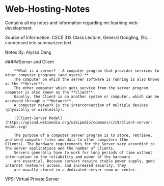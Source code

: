 # Web-Hosting-Notes
Contains all my notes and information regarding me learning web-development.

Source of Information: CSCE 313 Class Lecture, General Googling, Etc... condensed into summarized text

Notes By: Alyssa Dang

#####Server and Client

        **What is a server? - A computer program that provides services to other computer programs (and users).** 
        The computer on which the server software is running is also known as the **Server**.
        The other computer which gets service from the server program computer is also known as the **Client**. 
        Usually, the Client is on another system or computer, which can be accessed through a **Network**.
        A computer network is the interconnection of multiple devices (physically or wirelessly).
        
        ![Client-Server Model](https://upload.wikimedia.org/wikipedia/commons/c/c9/Client-server-model.svg)
        
        The purpose of a computer server program is to store, retrieve, and send computer files and data to other computers (the                   Clients). The hardware requirements for the Server vary accordinf to the server applications and the number of Clients. 
        Servers generally have to work for long periods of time without interruption so the reliability and power of the hardware 
        are essential. Because servers require stable power supply, good internet (network) access, and increased security, they 
        are usually stored in a dedicated server room or center.
        
VPS: Virtual Private Server
